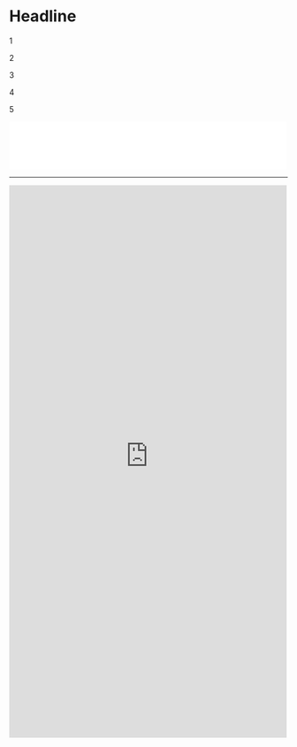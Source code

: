 # Headline

1

2

3

4

5


<iframe frameborder="no" border="0" marginwidth="0" marginheight="0" width=502 height=86 src="//music.163.com/outchain/player?type=2&id=27198266&auto=1&height=66"></iframe>


------------------------------------------

<iframe frameborder="no" border="0" marginwidth="0" marginheight="0" width=502 height=1000 src="https://zhenhuli-blog-1252697766.cos-website.ap-beijing.myqcloud.com/#/"></iframe>





